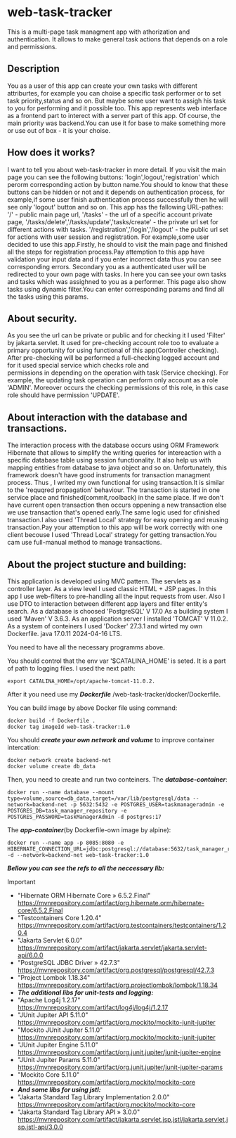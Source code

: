 # web-task-tracker
This is a multi-page task managment app with athorization and authentication.
 It allows to make general task actions that depends on a role and permissions.
## Description
You as a user of this app can create your own tasks with different attriburtes, for example you can choise a specific task performer 
or to set task priority,status and so on. But maybe some user want to assigh his task to you for performing and it possible too.
This app represents web interface as a frontend part to interect with a server part of this app. 
Of course, the main priority was backend.You can use it for base to make something more or use out of box - it is your choise.

## How does it works?
I want to tell you about web-task-tracker in more detail.
If you visit the main page you can see the following buttons: 'login',logout,'registration' which 
perorm corresponding action by button name.You should to know that these buttons can be hidden or not
and it depends on authentication process, for example,if some user finish authentication process successfully then 
he will see only 'logout' button and so on.
This app has the fallowing URL-pathes:
 '/' - public main page url,
 '/tasks' - the url of a specific account private page,
'/tasks/delete','/tasks/update','tasks/create' - the private url set for different actions with tasks.
'/registration','/login','/logout' - the public url set for actions with user session and registration.
For example,some user decided to use this app.Firstly, he should to visit the main page and finished
all the steps for registration process.Pay attemption to this app have validation your input data
and if you enter incorrect data thus you can see corresponding errors.
Secondary you as a authenticated user will be redirected to your own page with tasks.
In here you can see your own tasks and tasks which was assighned to you as a performer.
This page also show tasks using dynamic filter.You can enter corresponding params and find 
all the tasks using this params.

## About security.
As you see the url can be private or public and for checking it I used 'Filter' by jakarta.servlet.
It used for pre-checking account role too to evaluate a primary opportunity for using functional of this app(Controller checking).
After pre-checking will be performed a full-checking logged account and for it used special service which checks role and  
permissions in depending on the operation with task (Service checking).
For example, the updating task operation can perform only account as a role 'ADMIN'.
Moreover occurs the checking permissions of this role, in this case role should have permission 'UPDATE'.

## About interaction with the database and transactions.
The interaction process with the database occurs using ORM Framework Hibernate that allows
to simplify the writing queries for intereaction with a specific database table using session functionality.
It also help us with mapping entities from database to java object and so on.
Unfortunately, this framework  doesn't have good instruments for transaction managment process.
Thus , I writed my own functional for using transaction.It is similar to the 'requqred propagation' behaviour.
The transaction is started in one service place and finished(commit,roolback) in the same place. 
If we don't have current open transaction then occurs oppening a new transaction else we use transaction 
that's opened early.The same logic used for cfinished transaction.I also used 'Thread Local' strategy for 
easy opening and reusing transaction.Pay your attemption to this app will be work correctly with one client 
becouse I used 'Thread Local' strategy for getting transaction.You cam use full-manual method to manage transactions.  


## About the project stucture and building:
This application is developed using MVC pattern.
  The servlets as a controller layer. 
  As a view level I used classic HTML + JSP pages.
  In this app I use web-filters to pre-handling all the input requests from user.
  Also I use DTO to interaction between different app layers and filter entity's search.
  As a database is choosed 'PostgreSQL' V 17.0
  As a building system I used 'Maven' V 3.6.3.
  As an application server I installed 'TOMCAT' V 11.0.2.
  As a system of conteiners I used 'Docker' 27.3.1 and wirted my own Dockerfile.
  java 17.0.11 2024-04-16 LTS.

You need to have all the necessary programms above.

You should control that the env var '$CATALINA_HOME' is seted.
It is a part of path to logging files. I used the next path:

```
export CATALINA_HOME=/opt/apache-tomcat-11.0.2.
```
After it you need use my ***Dockerfile*** /web-task-tracker/docker/Dockerfile.

You can build image by above Docker file using command:
```
docker build -f Dockerfile .
docker tag imageId web-task-tracker:1.0
```
You should ***create your own network and volume*** to improve container intercation:
```
docker network create backend-net
docker volume create db_data
```
Then, you need to create and run two conteiners.
The ***database-container***:
```
docker run --name database --mount type=volume,source=db_data,target=/var/lib/postgresql/data --network=backend-net -p 5632:5432 -e POSTGRES_USER=taskmanageradmin -e POSTGRES_DB=task_manager_repository -e POSTGRES_PASSWORD=taskManagerAdmin -d postgres:17
 ```
The ***app-container***(by Dockerfile-own image by alpine):
 ```
docker run --name app -p 8085:8080 -e HIBERNATE_CONNECTION_URL=jdbc:postgresql://database:5632/task_manager_repository -d --network=backend-net web-task-tracker:1.0
 ```
***Bellow you can see the refs to all the neccessary  lib:***

> [!IMPORTANT]
> - "Hibernate ORM Hibernate Core » 6.5.2.Final" https://mvnrepository.com/artifact/org.hibernate.orm/hibernate-core/6.5.2.Final
> - "Testcontainers Core 1.20.4" https://mvnrepository.com/artifact/org.testcontainers/testcontainers/1.20.4
> - "Jakarta Servlet 6.0.0" https://mvnrepository.com/artifact/jakarta.servlet/jakarta.servlet-api/6.0.0
> - "PostgreSQL JDBC Driver » 42.7.3" https://mvnrepository.com/artifact/org.postgresql/postgresql/42.7.3
> - "Project Lombok 1.18.34" https://mvnrepository.com/artifact/org.projectlombok/lombok/1.18.34
> - ***The additional libs for unit-tests and logging:***
> - "Apache Log4j  1.2.17" https://mvnrepository.com/artifact/log4j/log4j/1.2.17
> - "JUnit Jupiter API 5.11.0" https://mvnrepository.com/artifact/org.mockito/mockito-junit-jupiter
> - "Mockito JUnit Jupiter 5.11.0" https://mvnrepository.com/artifact/org.mockito/mockito-junit-jupiter
> - "JUnit Jupiter Engine 5.11.0" https://mvnrepository.com/artifact/org.junit.jupiter/junit-jupiter-engine
> - "JUnit Jupiter Params 5.11.0" https://mvnrepository.com/artifact/org.junit.jupiter/junit-jupiter-params
> - "Mockito Core 5.11.0" https://mvnrepository.com/artifact/org.mockito/mockito-core
> - ***And some libs for using jstl:***
> - "Jakarta Standard Tag Library Implementation 2.0.0" https://mvnrepository.com/artifact/org.mockito/mockito-core
> - "Jakarta Standard Tag Library API » 3.0.0" https://mvnrepository.com/artifact/jakarta.servlet.jsp.jstl/jakarta.servlet.jsp.jstl-api/3.0.0

